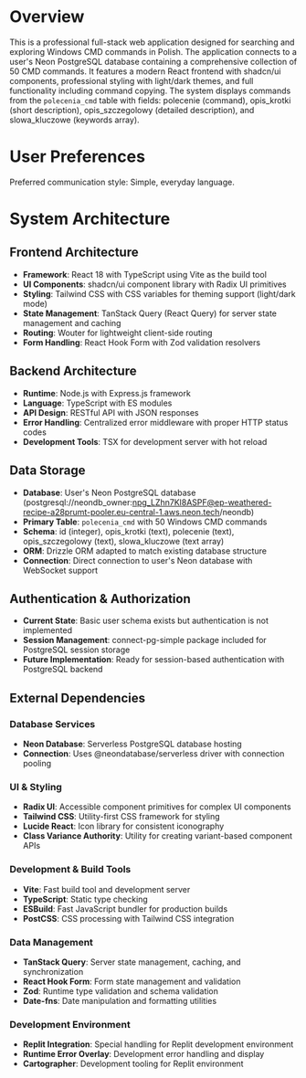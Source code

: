 # Overview

This is a professional full-stack web application designed for searching and exploring Windows CMD commands in Polish. The application connects to a user's Neon PostgreSQL database containing a comprehensive collection of 50 CMD commands. It features a modern React frontend with shadcn/ui components, professional styling with light/dark themes, and full functionality including command copying. The system displays commands from the `polecenia_cmd` table with fields: polecenie (command), opis_krotki (short description), opis_szczegolowy (detailed description), and slowa_kluczowe (keywords array).

# User Preferences

Preferred communication style: Simple, everyday language.

# System Architecture

## Frontend Architecture
- **Framework**: React 18 with TypeScript using Vite as the build tool
- **UI Components**: shadcn/ui component library with Radix UI primitives
- **Styling**: Tailwind CSS with CSS variables for theming support (light/dark mode)
- **State Management**: TanStack Query (React Query) for server state management and caching
- **Routing**: Wouter for lightweight client-side routing
- **Form Handling**: React Hook Form with Zod validation resolvers

## Backend Architecture
- **Runtime**: Node.js with Express.js framework
- **Language**: TypeScript with ES modules
- **API Design**: RESTful API with JSON responses
- **Error Handling**: Centralized error middleware with proper HTTP status codes
- **Development Tools**: TSX for development server with hot reload

## Data Storage
- **Database**: User's Neon PostgreSQL database (postgresql://neondb_owner:npg_LZhn7Kl8ASPF@ep-weathered-recipe-a28prumt-pooler.eu-central-1.aws.neon.tech/neondb)
- **Primary Table**: `polecenia_cmd` with 50 Windows CMD commands
- **Schema**: id (integer), opis_krotki (text), polecenie (text), opis_szczegolowy (text), slowa_kluczowe (text array)
- **ORM**: Drizzle ORM adapted to match existing database structure
- **Connection**: Direct connection to user's Neon database with WebSocket support

## Authentication & Authorization
- **Current State**: Basic user schema exists but authentication is not implemented
- **Session Management**: connect-pg-simple package included for PostgreSQL session storage
- **Future Implementation**: Ready for session-based authentication with PostgreSQL backend

## External Dependencies

### Database Services
- **Neon Database**: Serverless PostgreSQL database hosting
- **Connection**: Uses @neondatabase/serverless driver with connection pooling

### UI & Styling
- **Radix UI**: Accessible component primitives for complex UI components
- **Tailwind CSS**: Utility-first CSS framework for styling
- **Lucide React**: Icon library for consistent iconography
- **Class Variance Authority**: Utility for creating variant-based component APIs

### Development & Build Tools
- **Vite**: Fast build tool and development server
- **TypeScript**: Static type checking
- **ESBuild**: Fast JavaScript bundler for production builds
- **PostCSS**: CSS processing with Tailwind CSS integration

### Data Management
- **TanStack Query**: Server state management, caching, and synchronization
- **React Hook Form**: Form state management and validation
- **Zod**: Runtime type validation and schema validation
- **Date-fns**: Date manipulation and formatting utilities

### Development Environment
- **Replit Integration**: Special handling for Replit development environment
- **Runtime Error Overlay**: Development error handling and display
- **Cartographer**: Development tooling for Replit environment